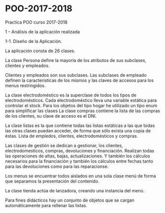 # POO-2017-2018
Practica POO curso 2017-2018

1 – Análisis de la aplicación realizada

1-1. Diseño de la Aplicación.

La aplicación consta de 26 clases.

La clase Persona define la mayoría de los atributos de sus subclases, clientes y empleados.

Clientes y empleados son sus subclases. Las subclases de empleado definen la características de los mismos y las claves de accesos para los menus restringidos.

La clase electrodoméstico es la superclase de todos los tipos de electrodomésticos. Cada electrodoméstico lleva una variable estática para controlar el stock. Para los objetos del tipo hogar he utilizado un tipo enum para simplificar las clases
La clase compras contiene la lista de las compras de los clientes, su clave de acceso es el DNI.

La clase listas es la que contiene todas las listas estáticas a las que todas las otras clases puedan acceder, de forma que sólo exista una copia de éstas. Lista de empledos, clientes, electrodomésticos y compras.

Las clases de gestión se dedican a gestionar, los clientes, electrodomesticos, compras, devoluciones y financiación. Realizan todas las operaciones de altas, bajas, actualizaciones. Y también los cálculos necesarios para la financiación y también los cálculos entre fechas tanto para las devoluciones como para las reparacionse.

Los menus se encuentrar todos aislados en una sola clase menú de forma que separamos la presentación del contenido.

La clase tienda actúa de lanzadora, creando una instancia del menú.

Para fines didácticos hay un conjunto de objetos que se cargan automáticamente para rellenar las listas.

